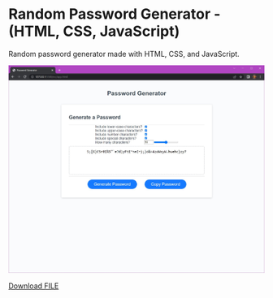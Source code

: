 # Random Password Generator - (HTML, CSS, JavaScript)
Random password generator made with HTML, CSS, and JavaScript.

<div align="center">
    <img src="./images/Password-Generator-JS-App-Screenshot.jpg" width="600px">
</div>

<!-- <a href="./dist/Password-Generator-win32-x64.zip" download>Click to Download</a> -->
<!-- <a href="./images/Password-Generator-JS-App-Screenshot.jpg" download>Click to Download</a> -->


<!-- On GitHub.com

The GitHub wiki site strips out the download attribute, so conventional approaches as mentioned before aren't going to work properly. However, I found the following will work: -->

<!-- <a id="raw-url" href="https://raw.githubusercontent.com/fremen432/Password-Generator-JS/main/dist/Password-Generator-win32-x64.zip">Download FILE</a> -->
<a id="raw-url" href="https://raw.githubusercontent.com/fremen432/Password-Generator-JS/main/images/Password-Generator-JS-App-Screenshot.jpg">Download FILE</a>